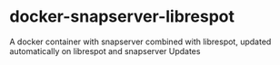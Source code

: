 # docker-snapserver-librespot
A docker container with snapserver combined with librespot, updated automatically on librespot and snapserver Updates
